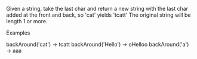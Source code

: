 Given a string, take the last char and return a new string with the last char added at the front and back, so 'cat' yields 'tcatt' The original string will be length 1 or more.

Examples

backAround('cat') → tcatt
backAround('Hello') → oHelloo
backAround('a') → aaa